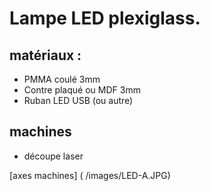 # Lampe LED plexiglass.

## matériaux :
- PMMA coulé 3mm
- Contre plaqué ou MDF 3mm
- Ruban LED USB (ou autre)

## machines 
 - découpe laser

[axes machines] ( /images/LED-A.JPG)
